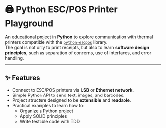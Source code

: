 # 🖨️ Python ESC/POS Printer Playground

An educational project in **Python** to explore communication with thermal printers compatible with the [`python-escpos`](https://python-escpos.readthedocs.io/) library.  
The goal is not only to print receipts, but also to learn **software design principles**, such as separation of concerns, use of interfaces, and error handling.

---

## ✨ Features
- Connect to ESC/POS printers via **USB** or **Ethernet network**.
- Simple Python API to send text, images, and barcodes.
- Project structure designed to be **extensible** and **readable**.
- Practical examples to learn how to:
  - Organize a Python project
  - Apply SOLID principles
  - Write testable code with TDD

